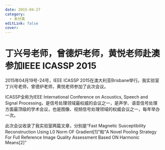 ```yaml
---
date: 2015-04-27
category:
  - 未分类
editLink: false
cover: 
---
```



# 丁兴号老师，曾德炉老师，黄悦老师赴澳参加IEEE ICASSP 2015

2015年04月19号-24号，IEEE ICASSP 2015在澳大利亚Brisbane举行。我实验室丁兴号老师，曾德炉老师，黄悦老师参加了此次会议。


<!-- more -->


ICASSP全称为IEEE International Conference on Acoustics, Speech and Signal
Processing，是信号处理领域最权威的会议之一，是声学、语音信号处理方面最顶级的学术会议，也是图像、视频信号处理领域的权威会议之一，每年举办一次。



此次会议收录了我实验室两篇文章，分别是“Fast Magnetic Susceptibility Reconstruction Using L0 Norm
OF Gradient[1]”和“A Novel Pooling Strategy For Full Reference Image Quality
Assessment Based ON Harmonic Means[2]”

